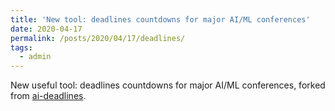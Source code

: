```yaml
---
title: 'New tool: deadlines countdowns for major AI/ML conferences'
date: 2020-04-17
permalink: /posts/2020/04/17/deadlines/
tags:
  - admin
---
```


New useful tool: deadlines countdowns for major AI/ML conferences, forked from [ai-deadlines](https://github.com/abhshkdz/ai-deadlines).